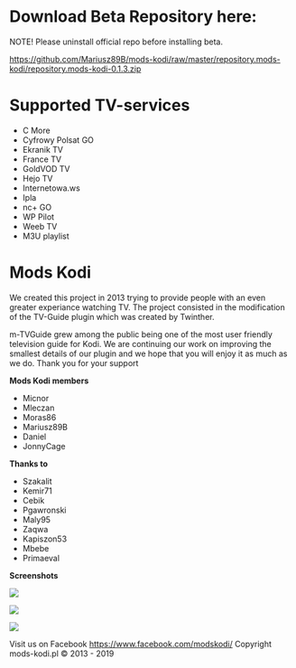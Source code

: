 # Download Beta Repository here:
NOTE! Please uninstall official repo before installing beta.

https://github.com/Mariusz89B/mods-kodi/raw/master/repository.mods-kodi/repository.mods-kodi-0.1.3.zip

# Supported TV-services

* C More
* Cyfrowy Polsat GO
* Ekranik TV
* France TV
* GoldVOD TV
* Hejo TV
* Internetowa.ws
* Ipla
* nc+ GO
* WP Pilot
* Weeb TV
* M3U playlist

# Mods Kodi

We created this project in 2013 trying to provide people with an even greater experiance watching TV. The project consisted in the modification of the TV-Guide plugin which was created by Twinther.

m-TVGuide grew among the public being one of the most user friendly television guide for Kodi. We are continuing our work on improving the smallest details of our plugin and we hope that you will enjoy it as much as we do. Thank you for your support

**Mods Kodi members**
* Micnor
* Mleczan
* Moras86
* Mariusz89B
* Daniel
* JonnyCage

**Thanks to**
* Szakalit
* Kemir71
* Cebik
* Pgawronski
* Maly95
* Zaqwa
* Kapiszon53
* Mbebe
* Primaeval

**Screenshots**

![](https://i.imgur.com/X3EeCWi.png)

![](https://i.imgur.com/Ply4qZi.png)

![](https://i.imgur.com/ZYa3wyz.png)


Visit us on Facebook https://www.facebook.com/modskodi/ Copyright mods-kodi.pl © 2013 - 2019
